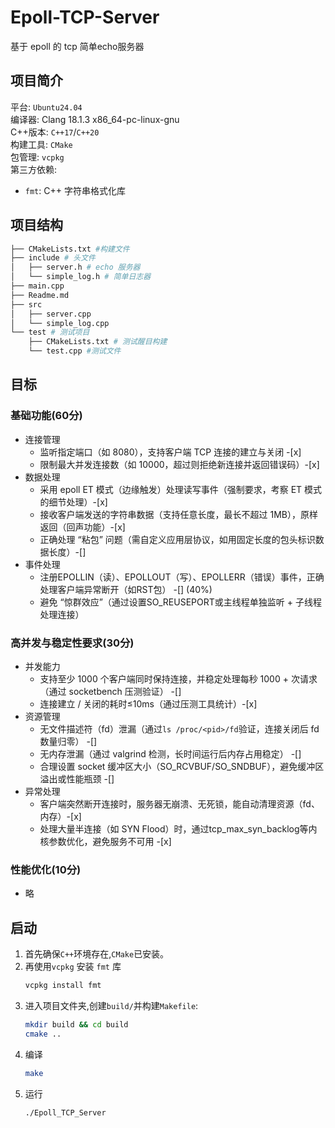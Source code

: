 # Epoll-TCP-Server
基于 epoll 的 tcp 简单echo服务器 
## 项目简介
平台: `Ubuntu24.04`  
编译器: Clang 18.1.3 x86_64-pc-linux-gnu  
C++版本: `C++17`/`C++20`  
构建工具: `CMake`   
包管理: `vcpkg`  
第三方依赖:  
- `fmt`: C++ 字符串格式化库

## 项目结构
```bash
├── CMakeLists.txt #构建文件
├── include # 头文件
│   ├── server.h # echo 服务器
│   └── simple_log.h # 简单日志器
├── main.cpp
├── Readme.md
├── src
│   ├── server.cpp
│   └── simple_log.cpp
└── test # 测试项目
    ├── CMakeLists.txt # 测试醒目构建
    └── test.cpp #测试文件
```
## 目标
### 基础功能(60分)
- 连接管理
    - 监听指定端口（如 8080），支持客户端 TCP 连接的建立与关闭 -[x]  
    - 限制最大并发连接数（如 10000，超过则拒绝新连接并返回错误码）-[x]  
- 数据处理
    - 采用 epoll ET 模式（边缘触发）处理读写事件（强制要求，考察 ET 模式的细节处理）-[x]
    - 接收客户端发送的字符串数据（支持任意长度，最长不超过 1MB），原样返回（回声功能）-[x]
    - 正确处理 “粘包” 问题（需自定义应用层协议，如用固定长度的包头标识数据长度）-[]  
- 事件处理
    - 注册EPOLLIN（读）、EPOLLOUT（写）、EPOLLERR（错误）事件，正确处理客户端异常断开（如RST包） -[] (40%)  
    - 避免 “惊群效应”（通过设置SO_REUSEPORT或主线程单独监听 + 子线程处理连接）
### 高并发与稳定性要求(30分)
- 并发能力  
    - 支持至少 1000 个客户端同时保持连接，并稳定处理每秒 1000 + 次请求（通过 socketbench 压测验证） -[]  
    - 连接建立 / 关闭的耗时≤10ms（通过压测工具统计）-[x]  
- 资源管理  
    - 无文件描述符（fd）泄漏（通过`ls /proc/<pid>/fd`验证，连接关闭后 fd 数量归零） -[] 
    - 无内存泄漏（通过 valgrind 检测，长时间运行后内存占用稳定） -[]
    - 合理设置 socket 缓冲区大小（SO_RCVBUF/SO_SNDBUF），避免缓冲区溢出或性能瓶颈 -[]
- 异常处理
    - 客户端突然断开连接时，服务器无崩溃、无死锁，能自动清理资源（fd、内存）-[x]
    - 处理大量半连接（如 SYN Flood）时，通过tcp_max_syn_backlog等内核参数优化，避免服务不可用 -[x]
### 性能优化(10分)
- 略



## 启动
1. 首先确保`C++`环境存在,`CMake`已安装。  
2. 再使用`vcpkg` 安装 `fmt` 库  
    ```bash
    vcpkg install fmt
    ```
3. 进入项目文件夹,创建`build/`并构建`Makefile`:
    ```bash
    mkdir build && cd build
    cmake ..
    ```
4. 编译
    ```bash
    make
    ```
5. 运行
    ```bash
    ./Epoll_TCP_Server 
    ```
